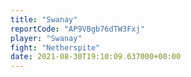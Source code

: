```yaml
---
title: "Swanay"
reportCode: "AP9VBgb76dTW3Fxj"
player: "Swanay"
fight: "Netherspite"
date: 2021-08-30T19:10:09.637000+00:00
---
```

